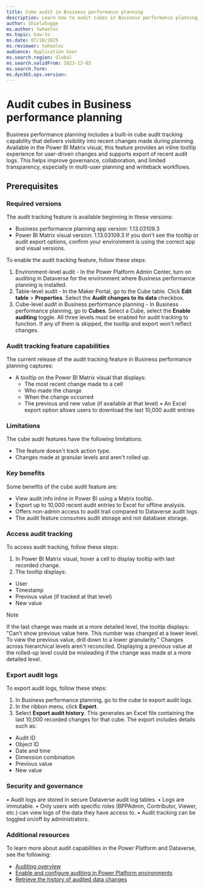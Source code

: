 ```yaml
---
title: Cube audit in Business performance planning 
description: Learn how to audit cubes in Business performance planning.
author: ShielaSogge
ms.author: twheeloc
ms.topic: how-to
ms.date: 07/10/2025
ms.reviewer: twheeloc
audience: Application User
ms.search.region: Global
ms.search.validFrom: 2023-12-03
ms.search.form: 
ms.dyn365.ops.version: 
---
```


# Audit cubes in Business performance planning 

Business performance planning includes a built-in cube audit tracking capability that delivers visibility into recent changes made during planning. Available in the Power BI Matrix visual, this feature provides
an inline tooltip experience for user-driven changes and supports export of recent audit logs.
This helps improve governance, collaboration, and limited transparency, especially in multi-user planning and writeback workflows.

## Prerequisites

### Required versions
The audit tracking feature is available beginning in these versions:
 - Business performance planning app version: 1.13.03109.3
 - Power BI Matrix visual version: 1.13.03109.3
If you don't see the tooltip or audit export options, confirm your environment is using the correct app and visual versions.

To enable the audit tracking feature, follow these steps:
1.	Environment-level audit - In the Power Platform Admin Center, turn on auditing in Dataverse for the environment where Business performance planning is installed. 
2.	Table-level audit - In the Maker Portal, go to the Cube table. Click **Edit table** > **Properties**. Select the **Audit changes to its data** checkbox.
3.	Cube-level audit in Business performance planning - In Business performance planning, go to **Cubes**. Select a Cube, select the **Enable auditing** toggle.
All three levels must be enabled for audit tracking to function. If any of them is skipped, the tooltip and export won't reflect changes.

### Audit tracking feature capabilities 
The current release of the audit tracking feature in Business performance planning captures:
 - A tooltip on the Power BI Matrix visual that displays:
    - The most recent change made to a cell
    - Who made the change
    - When the change occurred
    - The previous and new value (if available at that level)
•	An Excel export option allows users to download the last 10,000 audit entries

### Limitations
The cube audit features have the following limitations:
 - The feature doesn't track action type. 
 - Changes made at granular levels and aren't rolled up. 

### Key benefits 
Some benefits of the cube audit feature are:
 - View audit info inline in Power BI using a Matrix tooltip.
 - Export up to 10,000 recent audit entries to Excel for offline analysis.
 - Offers non-admin access to audit trail compared to Dataverse audit logs.
 - The audit feature consumes audit storage and not database storage.

### Access audit tracking
To access audit tracking, follow these steps:
1. In Power BI Matrix visual, hover a cell to display tooltip with last recorded change.
2. The tooltip displays: 
 - User
 - Timestamp
 - Previous value (if tracked at that level)
 - New value

>[!Note]
>If the last change was made at a more detailed level, the tooltip displays:
"Can’t show previous value here. This number was changed at a lower level. To view the previous value, drill down to a lower granularity."
Changes across hierarchical levels aren't reconciled. Displaying a previous value at the rolled-up level could be misleading if the change was made at a more detailed level.

### Export audit logs
To export audit logs, follow these steps:
1. In Business performance planning, go to the cube to export audit logs.
2. In the ribbon menu, click **Export**.
3. Select **Export audit history**. This generates an Excel file containing the last 10,000 recorded changes for that cube.
The export includes details such as:
 - Audit ID
 - Object ID
 - Date and time
 - Dimension combination
 - Previous value
 - New value


### Security and governance
•	Audit logs are stored in secure Dataverse audit log tables.
•	Logs are immutable.
•	Only users with specific roles (BPPAdmin, Contributor, Viewer, etc.) can view logs of the data they have access to.
•	Audit tracking can be toggled on/off by administrators.



### Additional resources
To learn more about audit capabilities in the Power Platform and Dataverse, see the following:
 - [Auditing overview](/power-apps/developer/data-platform/auditing/overview)
 - [Enable and configure auditing in Power Platform environments](/power-platform/admin/enable-use-comprehensive-auditing?tabs=new)
 - [Retrieve the history of audited data changes](/power-apps/developer/data-platform/auditing/retrieve-audit-data?tabs=webapi)
